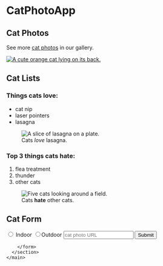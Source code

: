 <html>
  <body>
    <main>
      <h1>CatPhotoApp</h1>
      <section>
        <h2>Cat Photos</h2>
        <!-- TODO: Add link to cat photos -->
        <p>See more <a target="_blank" href="https://freecatphotoapp.com">cat photos</a> in our gallery.</p>
        <a href="https://freecatphotoapp.com"><img src="https://cdn.freecodecamp.org/curriculum/cat-photo-app/relaxing-cat.jpg" alt="A cute orange cat lying on its back."></a>
      </section>
      <section>
        <h2>Cat Lists</h2>
        <h3>Things cats love:</h3>
        <ul>
          <li>cat nip</li>
          <li>laser pointers</li>
          <li>lasagna</li>
        </ul>
        <figure>
          <img src="https://cdn.freecodecamp.org/curriculum/cat-photo-app/lasagna.jpg" alt="A slice of lasagna on a plate.">
          <br>
         <figcaption>Cats <em>love</em> lasagna.</figcaption>
        </figure>
        <h3>Top 3 things cats hate:</h3>
        <ol>
          <li>flea treatment</li>
          <li>thunder</li>
          <li>other cats</li>
        </ol>
        <figure>
          <img src="https://cdn.freecodecamp.org/curriculum/cat-photo-app/cats.jpg" alt="Five cats looking around a field.">
          <br>
          <figcaption>Cats <strong>hate</strong> other cats.</figcaption>
        </figure>
        </section>
      <section>
        <h2>Cat Form</h2>
        <form action="https://freecatphotoapp.com/submit-cat-photo" method="get">
          <label><input id="indoor" type="radio"> Indoor</label>
          <label><input type="radio" id="outdoor">Outdoor</label>
          <input type="text" name="catphotourl" placeholder="cat photo URL" required>
         <button type="submit">Submit</button>
          
        </form>
      </section>
    </main>
  </body>
</html>
